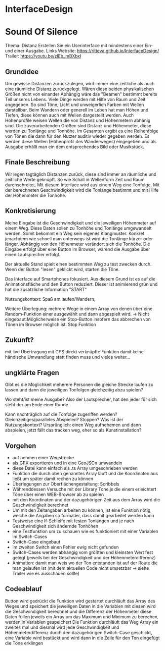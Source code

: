# InterfaceDesign


# Sound Of Silence
Thema: Distanz
Erstellen Sie ein Userinterface mit mindestens einer Ein- und einer Ausgabe.
 Links
 Website: https://ritteva.github.io/InterfaceDesign/
 Trailer: https://youtu.be/zlEb_mBXbxI


## Grundidee
Um gewisse Distanzen zurückzulegen, wird immer eine zeitliche als auch eine räumliche Distanz zurückgelegt. Wären diese beiden physikalischen Größen nicht von einander Abhängig wäre das "Beamen" bestimmt bereits Teil unseres Lebens.
Viele Dinge werden mit Hilfe von Raum und Zeit angegeben. So sind Töne, Licht und unweigerlich Farben mit Wellen darstellbar. Beim Wandern oder generell im Leben hat man Höhen und Tiefen, diese können auch mit Wellen dargestellt werden. 
Auch Höhenprofile weisen Wellen die von Distanz und Höhenmetern abhänig sind.
Die zuverarbeitenden Größen sind Distanz und Höhenmeter, diese werden zu Tonlänge und Tonhöhe. Im Gesamten ergibt es eine Reihenfolge von Tönen die dann für den Nutzer auditiv wieder gegeben werden.
Es werden diese Wellen (Höhenprofil des Wanderweges) eingegeben und als Ausgabe erhällt man ein dem entsprechendes Bild oder Musikstück.

## Finale Beschreibung
Wir legen tagtäglich Distanzen zurück, diese sind immer an räumliche und zeitliche Werte geknüpft. So wie Schall in Wellenform Zeit und Raum durchschreitet.
Mit diesem Interface wird aus einem Weg eine Tonfolge. Mit der berechneten Geschwindigkeit wird die Tonlänge bestimmt und mit Hilfe der Höhenmeter die Tonhöhe.

## Konkretisierung
Meine Eingabe ist die Geschwindigkeit und die jeweiligen Höhenmeter auf einem Weg. Diese Daten sollen zu Tonhöhe und Tonlänge umgewandelt werden. Somit bekommt ein Weg sein eigenes Klangmuster.
Konkret jenachdem wie schnell man unterwegs ist wird die Tonlänge kürzer oder länger. Abhängig von den Höhenmeter verändert sich die Tonhöhe.
Die Eingabe erfolgt über eine Button im Browser, wärend die Ausgabe über einen Lautsprecher erfolgt.

Der aktuelle Stand spielt einen bestimmten Weg zu test zwecken durch. Wenn der Button "lesen" geklickt wird, starten die Töne.

Das Interface auf Smartphones fokusiert. Aus diesem Grund ist es auf die Animationsfläche und den Button reduziert. Dieser ist animierend grün und hat die zusätzliche Information "START"

Nutzungskontext: Spaß am laufen/Wandern, 

Weitere Überlegung: mehrere Wege in einem Array von denen über eine Random-Funktion einer ausgewählt und dann abgespielt wird. 
-> Nicht eingebaut:Möglicherweise ein Stop-Button insofern das abbrechen von Tönen im Browser möglich ist.
Stop Funktion

## Zukunft?
mit live Übertragung 
mit GPS direkt verknüpfte Funktion damit keine händische Umwandlung statt finden muss
und vieles weiter...

## ungklärte Fragen
Gibt es die Möglichkeit meherere Personen die gleiche Strecke laufen zu lassen und dann die jeweiligen Tonfolgen gleichzeitig abzu spielen?

Wo steht/ist meine Ausgabe? Also der Lautsprecher, hat den jeder für sich steht der am Ende einer Runde.

Kann nachträglich auf die Tonfolge zugeriffen werden?
Gleichzeitiges/paralleles Abspielen?
Stoppen?
Was ist der Nutzungskontext? Ursprünglich: einen Weg aufnehemen und dann abspielen, jetzt fällt das tracken weg, eher so als Kunstinstallation?


## Vorgehen
- auf nehmen einer Wegstrecke
- als GPX exportieren und in eine GeoJSOn umwandeln
- diese Datei kann einfach als .ts Array umgeschrieben werden
- Funktion die durch oben genanntes Array läuft und die Koordinaten aus ließt um später damit rechen zu können
- Überlegungen zur Oberflächengestaltung: Scribbels
- Währenddessen Versuche mit der Library Tone.js die einem erleichtert Töne über einen WEB-Browser ab zu spielen
- mit den Koordinaten und der dazugehörigen Zeit aus dem Array wird die Geschwindigkeit berechnet
- Um mit den Zeitangaben arbeiten zu können, ist eine Funktion nötig, welche die Angaben so formatier, dass damit gearbeitet werden kann
- Testweise eine If-Schleife mit festen Tonlängen und je nach Geschwindigkeit sich ändernde Tonhöhen
- eine Testfunktion um zu schauen wie es funktioniert mit einer Variablen im Switch-Cases 
- Switch-Case eingebaut
- im zweiten Switch einen Fehler ewig nicht gefunden
- Switch-Cases werden abhängig vom größten und kleinsten Wert fest gelegt (jeweils bei der Geschwindigkeit und der Höhenmeterdifferenz)
- Animation: damit man weis wo der Ton entstanden ist auf der Route die man gelaufen ist (mit dem aktuellen Code nicht umsetzbar -> siehe Trailer wie es ausschauen sollte)

## Codeablauf
Button wird gedrückt
die Funktion wird gestartet
durchläuft das Array des Weges und speichert die jeweiligen Daten in die Variablen
mit diesen wird die Geschwindigkeit berechnet und die Differenz der Höhenmeter
diese Daten füllen jeweils ein Array um das Maximum und Minimum zu berechen, werden in Variablen gespeichert
Die Funktion durchläuft das Weg Array ein zweites mal und diesmal wird jede Geschwindigkeit und Höhenmeterdifferenz
durch den dazugehörigen Switch-Case geschickt, eine Variable wird bestückt
und wird dann in die Zeile für den Ton eingefügt
die Töne erklingen 

